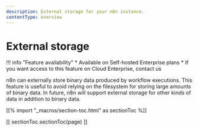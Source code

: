 ```yaml
---
description: External storage for your n8n instance.
contentType: overview
---
```


# External storage

!!! info "Feature availability"
	* Available on Self-hosted Enterprise plans
	* If you want access to this feature on Cloud Enterprise, contact us

n8n can externally store binary data produced by workflow executions. This feature is useful to avoid relying on the filesystem for storing large amounts of binary data. In future, n8n will support external storage for other kinds of data in addition to binary data.

[[% import "_macros/section-toc.html" as sectionToc %]]

[[ sectionToc.sectionToc(page) ]]
